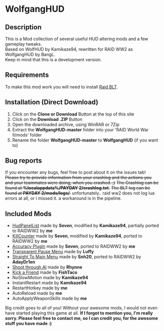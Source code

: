 # WolfgangHUD

## Description

This is a Mod collection of several useful HUD altering mods and a few gameplay tweaks.  
Based on WolfHUD by Kamikaze94, rewritten for RAID WW2 as WolfgangHUD by BangL.  
Keep in mind that this is a development version.  

## Requirements

To make this mod work you will need to install [Raid BLT](https://modworkshop.net/mydownloads.php?action=view_down&did=21065).

## Installation (Direct Download)

1. Click on the **Clone or Download** Button at the top of this site
2. Click on the **Download .ZIP** Button
3. Open the downloaded archive, using WinRAR or 7Zip
4. Extract the **WolfgangHUD-master** folder into your 'RAID World War II/mods' folder
5. Rename the folder **WolfgangHUD-master** to **WolfgangHUD** (if you want to)

## Bug reports

If you encounter any bugs, feel free to post about it on the issues tab!
~~Please try to provide information from your crashlog and the actions you and your teammates were doing, when you crashed. ;)~~
~~The Crashlog can be found at **%localappdata%/PAYDAY 2/crashlog.txt**.~~
~~The BLT log can be found at **PAYDAY 2/mods/logs/**.~~
unfortunately.. raid ww2 does not log lua errors at all, or i missed it.
a workaround is in the pipeline.

## Included Mods

* [HudPanelList](https://bitbucket.org/pjal3urb/hudlist/src/) made by **Seven**, modified by **Kamikaze94**, partially ported to RAIDWW2 by **me**
* [KillCounter](https://bitbucket.org/pjal3urb/customhud/src) made by **Seven**, modified by **Kamikaze94**, ported to RAIDWW2 by **me**
* [Accuracy Plugin](https://bitbucket.org/pjal3urb/customhud/src) made by **Seven**, ported to RAIDWW2 by **me**
* [Transparent Pause Menu](https://modworkshop.net/mydownloads.php?action=view_down&did=21088) made by **Luffy**
* [Straight To Main Menu](https://modworkshop.net/mydownloads.php?action=view_down&did=21405) made by **Snh20**, ported to RAIDWW2 by **AdayDr1en**
* [Shoot through AI](https://modworkshop.net/mydownloads.php?action=view_down&did=13463) made by **Rhynne**
* [Kick a Friend](https://modworkshop.net/mydownloads.php?action=view_down&did=15175) made by **FishTaco**
* NoSlowMotion made by **Kamikaze94**
* InstantRestart made by **Kamikaze94**
* RestartHotkey made by **me**
* AutoReload made by **me**
* AutoApplyWeaponSkills made by **me**

Big credit goes to all of you!
Without your awesome mods, I would not even have started playing this game at all.
**If I forgot to mention you, I'm really sorry.
Please feel free to contact me, so I can credit you, for the awesome stuff you have made :)**
